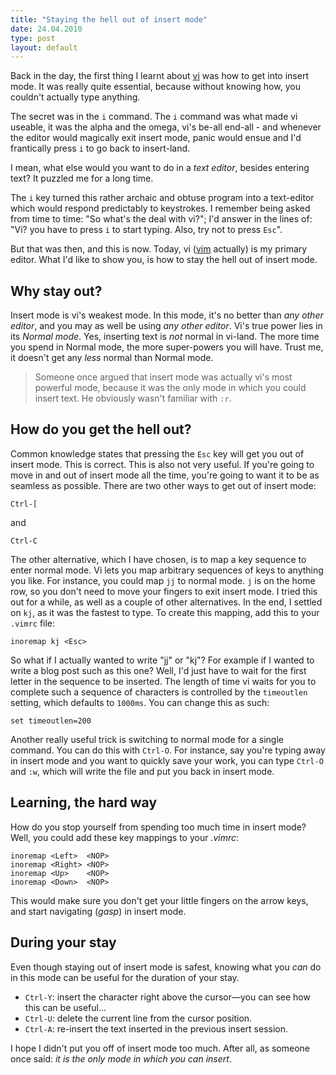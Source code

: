 ```yaml
---
title: "Staying the hell out of insert mode"
date: 24.04.2010
type: post
layout: default
---
```


Back in the day, the first thing I learnt about [vi][1] was how to get into
insert mode. It was really quite essential, because without knowing how, you
couldn't actually type anything.

[1]: http://en.wikipedia.org/wiki/Vi

The secret was in the `i` command.  The `i` command was what made vi useable,
it was the alpha and the omega, vi's be-all end-all - and whenever the editor
would magically exit insert mode, panic would ensue and I'd frantically press
`i` to go back to insert-land.

I mean, what else would you want to do in a *text editor*, besides entering text?
It puzzled me for a long time.

The `i` key turned this rather archaic and obtuse program into a text-editor
which would respond predictably to keystrokes. I remember being asked from time
to time: "So what's the deal with vi?"; I'd answer in the lines of: "Vi? you
have to press `i` to start typing. Also, try not to press `Esc`".

But that was then, and this is now. Today, vi ([vim][2] actually) is my primary
editor. What I'd like to show you, is how to stay the hell out of insert mode.

[2]: http://en.wikipedia.org/wiki/Vim_(text_editor)

## Why stay out?

Insert mode is vi's weakest mode. In this mode, it's no better than *any other
editor*, and you may as well be using *any other editor*. Vi's true power lies
in its *Normal mode*. Yes, inserting text is *not* normal in vi-land. The
more time you spend in Normal mode, the more super-powers you will have.
Trust me, it doesn't get any *less* normal than Normal mode.

> Someone once argued that insert mode was actually vi's most powerful mode,
> because it was the only mode in which you could insert text. He obviously
> wasn't familiar with `:r`.

## How do you get the hell out?

Common knowledge states that pressing the `Esc` key will get you out of insert
mode.  This is correct. This is also not very useful. If you're going to move
in and out of insert mode all the time, you're going to want it to be as
seamless as possible. There are two other ways to get out of insert mode:

    Ctrl-[

and

    Ctrl-C

The other alternative, which I have chosen, is to map a key sequence to enter
normal mode. Vi lets you map arbitrary sequences of keys to anything you like.
For instance, you could map `jj` to normal mode. `j` is on the home row, so you
don't need to move your fingers to exit insert mode. I tried this out for a
while, as well as a couple of other alternatives. In the end, I settled on
`kj`, as it was the fastest to type. To create this mapping, add this to your
`.vimrc` file:

    inoremap kj <Esc>

So what if I actually wanted to write "jj" or "kj"? For example if I wanted to
write a blog post such as this one? Well, I'd just have to wait for the
first letter in the sequence to be inserted. The length of time vi waits for you
to complete such a sequence of characters is controlled by the `timeoutlen` setting,
which defaults to `1000ms`. You can change this as such:

    set timeoutlen=200

Another really useful trick is switching to normal mode for a single command.
You can do this with `Ctrl-O`. For instance, say you're typing away in insert
mode and you want to quickly save your work, you can type `Ctrl-O` and `:w`,
which will write the file and put you back in insert mode.

## Learning, the hard way

How do you stop yourself from spending too much time in insert mode? Well, you
could add these key mappings to your *.vimrc*:

    inoremap <Left>  <NOP>
    inoremap <Right> <NOP>
    inoremap <Up>    <NOP>
    inoremap <Down>  <NOP>

This would make sure you don't get your little fingers on the arrow keys, and
start navigating (*gasp*) in insert mode.

## During your stay

Even though staying out of insert mode is safest, knowing what you *can* do in
this mode can be useful for the duration of your stay.

- `Ctrl-Y`: insert the character right above the cursor&mdash;you can see how this can be useful...
- `Ctrl-U`: delete the current line from the cursor position.
- `Ctrl-A`: re-insert the text inserted in the previous insert session.

I hope I didn't put you off of insert mode too much. After all, as someone once
said: *it is the only mode in which you can insert*.

